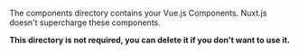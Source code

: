
The components directory contains your Vue.js Components.
Nuxt.js doesn't supercharge these components.

**This directory is not required, you can delete it if you don't want to use it.**
